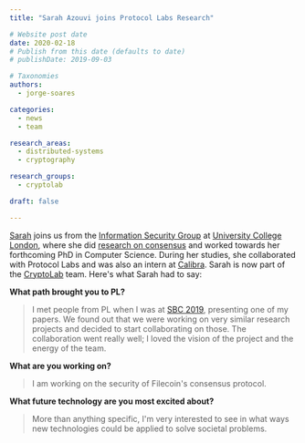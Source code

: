 ```yaml
---
title: "Sarah Azouvi joins Protocol Labs Research"

# Website post date
date: 2020-02-18
# Publish from this date (defaults to date)
# publishDate: 2019-09-03

# Taxonomies
authors:
  - jorge-soares

categories:
  - news
  - team

research_areas:
  - distributed-systems
  - cryptography

research_groups:
  - cryptolab

draft: false

---
```


[Sarah](/authors/sarah-azouvi/) joins us from the [Information Security Group](http://sec.cs.ucl.ac.uk/home/) at [University College London](http://www.cs.ucl.ac.uk/), where she did [research on consensus](https://scholar.google.co.uk/citations?user=06C63r0AAAAJ&hl=en) and worked towards her forthcoming PhD in Computer Science. During her studies, she collaborated with Protocol Labs and was also an intern at [Calibra](https://www.calibra.com/). Sarah is now part of the [CryptoLab](/research/groups/cryptolab/) team. Here's what Sarah had to say:

**What path brought you to PL?**

> I met people from PL when I was at [SBC 2019](https://cyber.stanford.edu/sbc19), presenting one of my papers. We found out that we were working on very similar research projects and decided to start collaborating on those. The collaboration went really well; I loved the vision of the project and the energy of the team.

**What are you working on?**

> I am working on the security of Filecoin's consensus protocol.

**What future technology are you most excited about?**

> More than anything specific, I'm very interested to see in what ways new technologies could be applied to solve societal problems.
